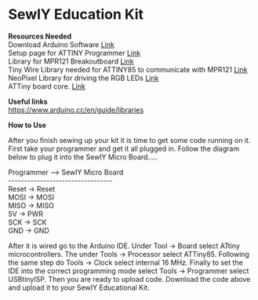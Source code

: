 # SewIY Education Kit
__Resources Needed__<br />
Download Arduino Software [Link](https://www.arduino.cc/en/software)<br />
Setup page for ATTINY Programmer [Link](https://learn.sparkfun.com/tutorials/tiny-avr-programmer-hookup-guide/all)<br />
Library for MPR121 Breakoutboard  [Link](https://github.com/ja450n/Adafruit_MPR121_Library)<br />
Tiny Wire Library needed for ATTINY85 to communicate with MPR121 [Link](https://github.com/adafruit/TinyWireM/archive/master.zip)<br />
NeoPixel Library for driving the RGB LEDs [Link](https://github.com/adafruit/Adafruit_NeoPixel)<br />
ATTiny board core. [Link](https://create.arduino.cc/projecthub/arjun/programming-attiny85-with-arduino-uno-afb829)


__Useful links__<br />
https://www.arduino.cc/en/guide/libraries <br />

__How to Use__<br />

After you finish sewing up your kit it is time to get some code running on it. First take your programmer and get it all plugged in. Follow the diagram below to plug it into the SewIY Micro Board.....

Programmer --> SewIY Micro Board <br />
--------------------------------- <br />
Reset ->        Reset<br />
MOSI ->         MOSI<br />
MISO   ->       MISO <br />
5V       ->     PWR<br />
SCK        ->   SCK<br />
GND          -> GND<br />

After it is wired go to the Arduino IDE. Under Tool -> Board select ATtiny microcontrollers. The under Tools -> Processor select ATTiny85. Following the same step do Tools -> Clock select internal 16 MHz. Finally to set the IDE into the correct programming mode select Tools -> Programmer select USBtinyISP. Then you are ready to upload code. Download the code above and upload it to your SewIY Educational Kit. 

